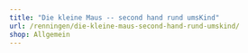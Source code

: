 ```yaml
---
title: "Die kleine Maus -- second hand rund umsKind"
url: /renningen/die-kleine-maus-second-hand-rund-umskind/
shop: Allgemein
---
```

